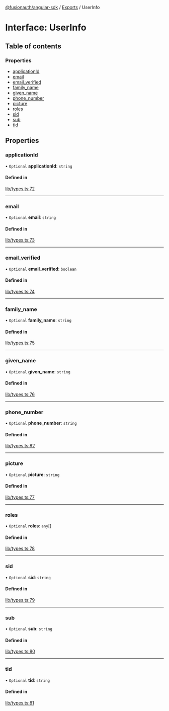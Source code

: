 [@fusionauth/angular-sdk](../README.md) / [Exports](../modules.md) / UserInfo

# Interface: UserInfo

## Table of contents

### Properties

- [applicationId](UserInfo.md#applicationid)
- [email](UserInfo.md#email)
- [email_verified](UserInfo.md#email_verified)
- [family_name](UserInfo.md#family_name)
- [given_name](UserInfo.md#given_name)
- [phone_number](UserInfo.md#phone_number)
- [picture](UserInfo.md#picture)
- [roles](UserInfo.md#roles)
- [sid](UserInfo.md#sid)
- [sub](UserInfo.md#sub)
- [tid](UserInfo.md#tid)

## Properties

### applicationId

• `Optional` **applicationId**: `string`

#### Defined in

[lib/types.ts:72](https://github.com/FusionAuth/fusionauth-javascript-sdk/blob/b45b804c41f7355ea2e848325d965c928cec7c86/packages/sdk-angular/projects/fusionauth-angular-sdk/src/lib/types.ts#L72)

---

### email

• `Optional` **email**: `string`

#### Defined in

[lib/types.ts:73](https://github.com/FusionAuth/fusionauth-javascript-sdk/blob/b45b804c41f7355ea2e848325d965c928cec7c86/packages/sdk-angular/projects/fusionauth-angular-sdk/src/lib/types.ts#L73)

---

### email_verified

• `Optional` **email_verified**: `boolean`

#### Defined in

[lib/types.ts:74](https://github.com/FusionAuth/fusionauth-javascript-sdk/blob/b45b804c41f7355ea2e848325d965c928cec7c86/packages/sdk-angular/projects/fusionauth-angular-sdk/src/lib/types.ts#L74)

---

### family_name

• `Optional` **family_name**: `string`

#### Defined in

[lib/types.ts:75](https://github.com/FusionAuth/fusionauth-javascript-sdk/blob/b45b804c41f7355ea2e848325d965c928cec7c86/packages/sdk-angular/projects/fusionauth-angular-sdk/src/lib/types.ts#L75)

---

### given_name

• `Optional` **given_name**: `string`

#### Defined in

[lib/types.ts:76](https://github.com/FusionAuth/fusionauth-javascript-sdk/blob/b45b804c41f7355ea2e848325d965c928cec7c86/packages/sdk-angular/projects/fusionauth-angular-sdk/src/lib/types.ts#L76)

---

### phone_number

• `Optional` **phone_number**: `string`

#### Defined in

[lib/types.ts:82](https://github.com/FusionAuth/fusionauth-javascript-sdk/blob/b45b804c41f7355ea2e848325d965c928cec7c86/packages/sdk-angular/projects/fusionauth-angular-sdk/src/lib/types.ts#L82)

---

### picture

• `Optional` **picture**: `string`

#### Defined in

[lib/types.ts:77](https://github.com/FusionAuth/fusionauth-javascript-sdk/blob/b45b804c41f7355ea2e848325d965c928cec7c86/packages/sdk-angular/projects/fusionauth-angular-sdk/src/lib/types.ts#L77)

---

### roles

• `Optional` **roles**: `any`[]

#### Defined in

[lib/types.ts:78](https://github.com/FusionAuth/fusionauth-javascript-sdk/blob/b45b804c41f7355ea2e848325d965c928cec7c86/packages/sdk-angular/projects/fusionauth-angular-sdk/src/lib/types.ts#L78)

---

### sid

• `Optional` **sid**: `string`

#### Defined in

[lib/types.ts:79](https://github.com/FusionAuth/fusionauth-javascript-sdk/blob/b45b804c41f7355ea2e848325d965c928cec7c86/packages/sdk-angular/projects/fusionauth-angular-sdk/src/lib/types.ts#L79)

---

### sub

• `Optional` **sub**: `string`

#### Defined in

[lib/types.ts:80](https://github.com/FusionAuth/fusionauth-javascript-sdk/blob/b45b804c41f7355ea2e848325d965c928cec7c86/packages/sdk-angular/projects/fusionauth-angular-sdk/src/lib/types.ts#L80)

---

### tid

• `Optional` **tid**: `string`

#### Defined in

[lib/types.ts:81](https://github.com/FusionAuth/fusionauth-javascript-sdk/blob/b45b804c41f7355ea2e848325d965c928cec7c86/packages/sdk-angular/projects/fusionauth-angular-sdk/src/lib/types.ts#L81)
